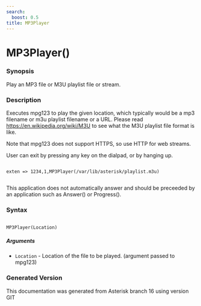 ```yaml
---
search:
  boost: 0.5
title: MP3Player
---
```


# MP3Player()

### Synopsis

Play an MP3 file or M3U playlist file or stream.

### Description

Executes mpg123 to play the given location, which typically would be a mp3 filename or m3u playlist filename or a URL. Please read https://en.wikipedia.org/wiki/M3U to see what the M3U playlist file format is like.<br>

Note that mpg123 does not support HTTPS, so use HTTP for web streams.<br>

User can exit by pressing any key on the dialpad, or by hanging up.<br>

``` title="Example: Play an MP3 playlist"

exten => 1234,1,MP3Player(/var/lib/asterisk/playlist.m3u)


```
This application does not automatically answer and should be preceeded by an application such as Answer() or Progress().<br>


### Syntax


```

MP3Player(Location)
```
##### Arguments


* `Location` - Location of the file to be played. (argument passed to mpg123)<br>


### Generated Version

This documentation was generated from Asterisk branch 16 using version GIT 